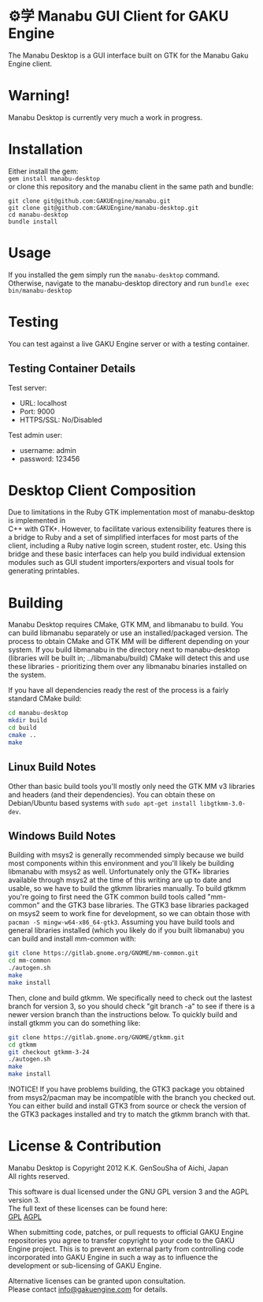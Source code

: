 ⚙学 Manabu GUI Client for GAKU Engine
=====================================
The Manabu Desktop is a GUI interface built on GTK for the Manabu Gaku Engine client.

Warning!
========
Manabu Desktop is currently very much a work in progress.

Installation
============
Either install the gem:  
```gem install manabu-desktop```  
or clone this repository and the manabu client in the same path and bundle:
```
git clone git@github.com:GAKUEngine/manabu.git
git clone git@github.com:GAKUEngine/manabu-desktop.git
cd manabu-desktop
bundle install
```

Usage
=====
If you installed the gem simply run the ```manabu-desktop``` command.  
Otherwise, navigate to the manabu-desktop directory and run ```bundle exec bin/manabu-desktop```

Testing
=======
You can test against a live GAKU Engine server or with a testing container.

Testing Container Details
-------------------------
Test server:
 * URL: localhost
 * Port: 9000
 * HTTPS/SSL: No/Disabled

Test admin user:
 * username: admin
 * password: 123456

Desktop Client Composition
==========================
Due to limitations in the Ruby GTK implementation most of manabu-desktop is implemented in  
C++ with GTK+. However, to facilitate various extensibility features there is a bridge to 
Ruby and a set of simplified interfaces for most parts of the client, including a Ruby native 
login screen, student roster, etc. Using this bridge and these basic interfaces can help you 
build individual extension modules such as GUI student importers/exporters and visual 
tools for generating printables.

Building
========
Manabu Desktop requires CMake, GTK MM, and libmanabu to build. You can build libmanabu 
separately or use an installed/packaged version. The process to obtain CMake and GTK MM 
will be different depending on your system. If you build libmanabu in the directory next 
to manabu-desktop (libraries will be built in; ../libmanabu/build) CMake will detect this 
and use these libraries - prioritizing them over any libmanabu binaries installed on the 
system.
  
If you have all dependencies ready the rest of the process is a fairly standard CMake build:
```sh
cd manabu-desktop
mkdir build
cd build
cmake ..
make
```

Linux Build Notes
-----------------
Other than basic build tools you'll mostly only need the GTK MM v3 libraries and headers 
(and their dependencies). You can obtain these on Debian/Ubuntu based systems with 
```sudo apt-get install libgtkmm-3.0-dev```.

Windows Build Notes
-------------------
Building with msys2 is generally recommended simply because we build most components within 
this environment and you'll likely be building libmanabu with msys2 as well. Unfortunately 
only the GTK+ libraries available through msys2 at the time of this writing are up to date 
and usable, so we have to build the gtkmm libraries manually. To build gtkmm you're going to 
first need the GTK common build tools called "mm-common" and the GTK3 base libraries. The 
GTK3 base libraries packaged on msys2 seem to work fine for development, so we can obtain 
those with ```pacman -S mingw-w64-x86_64-gtk3```. Assuming you have build tools and general 
libraries installed (which you likely do if you built libmanabu) you can build and install 
mm-common with:  
```sh
git clone https://gitlab.gnome.org/GNOME/mm-common.git
cd mm-common
./autogen.sh
make
make install
```

Then, clone and build gtkmm. We specifically need to check out the lastest branch for version 
3, so you should check "git branch -a" to see if there is a newer version branch than the 
instructions below. To quickly build and install gtkmm you can do something like:
```sh
git clone https://gitlab.gnome.org/GNOME/gtkmm.git
cd gtkmm
git checkout gtkmm-3-24
./autogen.sh
make
make install
```
!NOTICE! If you have problems building, the GTK3 package you obtained from msys2/pacman may be 
incompatible with the branch you checked out. You can either build and install GTK3 from source 
or check the version of the GTK3 packages installed and try to match the gtkmm branch with that.

License & Contribution
======================
Manabu Desktop is Copyright 2012 K.K. GenSouSha of Aichi, Japan  
All rights reserved.

This software is dual licensed under the GNU GPL version 3 and the AGPL version 3.  
The full text of these licenses can be found here:  
[GPL](https://gnu.org/licenses/gpl.html) [AGPL](https://gnu.org/licenses/agpl.html)  

When submitting code, patches, or pull requests to official GAKU Engine repositories you agree to 
transfer copyright to your code to the GAKU Engine project. This is to prevent an external party 
from controlling code incorporated into GAKU Engine in such a way as to influence the development 
or sub-licensing of GAKU Engine. 

Alternative licenses can be granted upon consultation.  
Please contact info@gakuengine.com for details.
